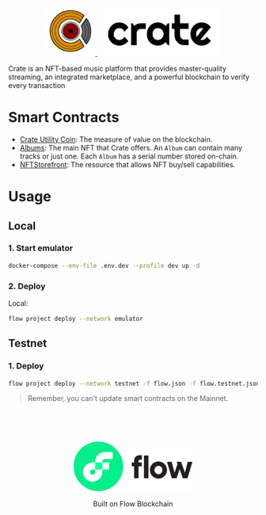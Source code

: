 <p align="center">
    <a href="https://digcrate.com/">
        <img height="100" src="assets/crate logo.png" />
        <img height="100" src="assets/crate written.png" />
    </a>
</p>

Crate is an NFT-based music platform that provides master-quality streaming, an integrated marketplace, and a powerful blockchain to verify every transaction

# Smart Contracts
- [Crate Utility Coin](contracts/CrateUtilityCoin.cdc): The measure of value on the blockchain.
- [Albums](contracts/Albums.cdc): The main NFT that Crate offers. An `Album` can contain many tracks or just one. Each `Album` has a serial number stored on-chain.
- [NFTStorefront](contracts/NFTStorefront.cdc): The resource that allows NFT buy/sell capabilities. 

# Usage
## Local
### 1. Start emulator
``` bash
docker-compose --env-file .env.dev --profile dev up -d
```
### 2. Deploy
Local:
``` bash
flow project deploy --network emulator
```

## Testnet
### 1. Deploy
``` bash
flow project deploy --network testnet -f flow.json -f flow.testnet.json --update
```
> Remember, you can't update smart contracts on the Mainnet.

<br>
<br>
<br>

<p align="center">
    <a href="https://onflow.org/">
        <img height="100" src="assets/flow logo.svg" />
    </a>
</p>
<p align="center">Built on Flow Blockchain</p>